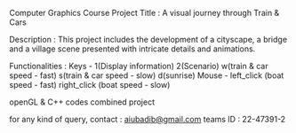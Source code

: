 Computer Graphics Course Project 
Title : A visual journey through Train & Cars

Description : This project includes the development of a cityscape, a bridge and a village scene presented with intricate details and animations.

Functionalities : 
	  Keys   -  1(Display information)
		          2(Scenario)
		          w(train & car speed - fast)
	            s(train & car speed - slow)
	            d(sunrise)
	  Mouse  -  left_click  (boat speed - fast)
		          right_click (boat speed - slow)
	    
openGL & C++ codes combined project

for any kind of query,
contact  : aiubadib@gmail.com
teams ID : 22-47391-2

